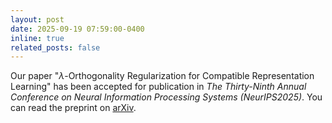 ```yaml
---
layout: post
date: 2025-09-19 07:59:00-0400
inline: true
related_posts: false
---
```


Our paper "$\lambda$-Orthogonality Regularization for Compatible Representation Learning" has been accepted for publication in *The Thirty-Ninth Annual Conference on Neural Information Processing Systems (NeurIPS2025)*. You can read the preprint on [arXiv](https://arxiv.org/abs/2509.16664).

